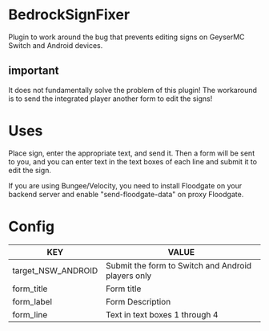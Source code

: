 # BedrockSignFixer
Plugin to work around the bug that prevents editing signs on GeyserMC Switch and Android devices.

## important
It does not fundamentally solve the problem of this plugin!
The workaround is to send the integrated player another form to edit the signs!

# Uses
Place sign, enter the appropriate text, and send it.
Then a form will be sent to you, and you can enter text in the text boxes of each line and submit it to edit the sign.

If you are using Bungee/Velocity, you need to install Floodgate on your backend server and enable "send-floodgate-data" on proxy Floodgate.

# Config
| KEY                | VALUE                                              |
|--------------------|----------------------------------------------------|
| target_NSW_ANDROID | Submit the form to Switch and Android players only |
| form_title         | Form title                                         |
| form_label         | Form Description                                   |
| form_line          | Text in text boxes 1 through 4                     |